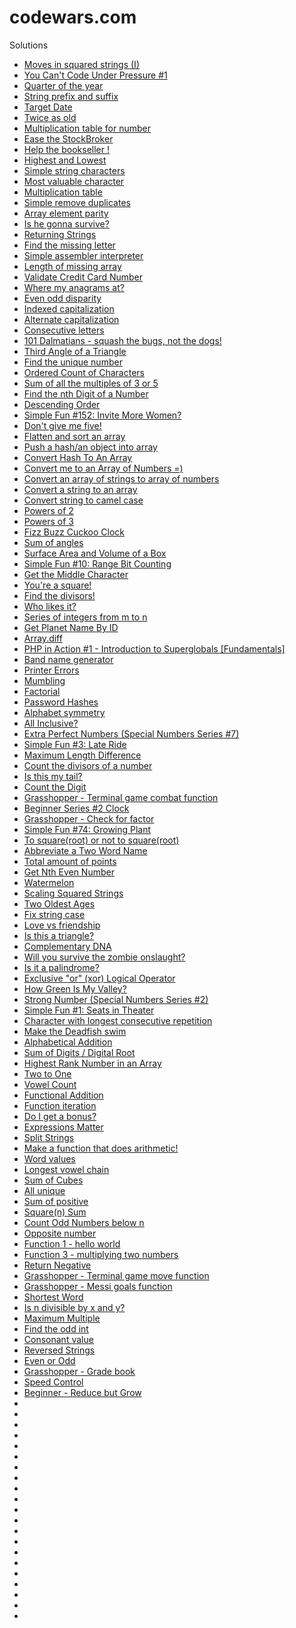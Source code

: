 # codewars.com

Solutions 

* [Moves in squared strings (I)](https://www.codewars.com/kata/56dbe0e313c2f63be4000b25)
* [You Can't Code Under Pressure #1](https://www.codewars.com/kata/53ee5429ba190077850011d4)
* [Quarter of the year](https://www.codewars.com/kata/5ce9c1000bab0b001134f5af)
* [String prefix and suffix](https://www.codewars.com/kata/5ce969ab07d4b7002dcaa7a1)
* [Target Date](https://www.codewars.com/kata/569218bc919ccba77000000b)
* [Twice as old](https://www.codewars.com/kata/5b853229cfde412a470000d0)
* [Multiplication table for number](https://www.codewars.com/kata/5a2fd38b55519ed98f0000ce)
* [Ease the StockBroker](https://www.codewars.com/kata/54de3257f565801d96001200)
* [Help the bookseller !](https://www.codewars.com/kata/54dc6f5a224c26032800005c)
* [Highest and Lowest](https://www.codewars.com/kata/554b4ac871d6813a03000035)
* [Simple string characters](https://www.codewars.com/kata/5a29a0898f27f2d9c9000058)
* [Most valuable character](https://www.codewars.com/kata/5dd5128f16eced000e4c42ba)
* [Multiplication table](https://www.codewars.com/kata/534d2f5b5371ecf8d2000a08)
* [Simple remove duplicates](https://www.codewars.com/kata/5ba38ba180824a86850000f7)
* [Array element parity](https://www.codewars.com/kata/5a092d9e46d843b9db000064)
* [Is he gonna survive?](https://www.codewars.com/kata/59ca8246d751df55cc00014c)
* [Returning Strings](https://www.codewars.com/kata/55a70521798b14d4750000a4)
* [Find the missing letter](https://www.codewars.com/kata/5839edaa6754d6fec10000a2)
* [Simple assembler interpreter](https://www.codewars.com/kata/58e24788e24ddee28e000053)
* [Length of missing array](https://www.codewars.com/kata/57b6f5aadb5b3d0ae3000611)
* [Validate Credit Card Number](https://www.codewars.com/kata/5418a1dd6d8216e18a0012b2)
* [Where my anagrams at?](https://www.codewars.com/kata/523a86aa4230ebb5420001e1)
* [Even odd disparity](https://www.codewars.com/kata/59c62f1bdcc40560a2000060)
* [Indexed capitalization](https://www.codewars.com/kata/59cfc09a86a6fdf6df0000f1)
* [Alternate capitalization](https://www.codewars.com/kata/59cfc000aeb2844d16000075)
* [Consecutive letters](https://www.codewars.com/kata/5ce6728c939bf80029988b57)
* [101 Dalmatians - squash the bugs, not the dogs!](https://www.codewars.com/kata/56f6919a6b88de18ff000b36)
* [Third Angle of a Triangle](https://www.codewars.com/kata/5a023c426975981341000014)
* [Find the unique number](https://www.codewars.com/kata/585d7d5adb20cf33cb000235)
* [Ordered Count of Characters](https://www.codewars.com/kata/57a6633153ba33189e000074)
* [Sum of all the multiples of 3 or 5](https://www.codewars.com/kata/57f36495c0bb25ecf50000e7)
* [Find the nth Digit of a Number](https://www.codewars.com/kata/577b9960df78c19bca00007e)
* [Descending Order](https://www.codewars.com/kata/5467e4d82edf8bbf40000155)
* [Simple Fun #152: Invite More Women?](https://www.codewars.com/kata/58acfe4ae0201e1708000075)
* [Don't give me five!](https://www.codewars.com/kata/5813d19765d81c592200001a)
* [Flatten and sort an array](https://www.codewars.com/kata/57ee99a16c8df7b02d00045f)
* [Push a hash/an object into array](https://www.codewars.com/kata/527b3cd0492b6b15250060af)
* [Convert Hash To An Array](https://www.codewars.com/kata/59557b2a6e595316ab000046)
* [Convert me to an Array of Numbers =)](https://www.codewars.com/kata/58d5becd3cdcbff3c1000065)
* [Convert an array of strings to array of numbers](https://www.codewars.com/kata/5783d8f3202c0e486c001d23)
* [Convert a string to an array](https://www.codewars.com/kata/57e76bc428d6fbc2d500036d)
* [Convert string to camel case](https://www.codewars.com/kata/517abf86da9663f1d2000003)
* [Powers of 2](https://www.codewars.com/kata/57a083a57cb1f31db7000028)
* [Powers of 3](https://www.codewars.com/kata/57be674b93687de78c0001d9)
* [Fizz Buzz Cuckoo Clock](https://www.codewars.com/kata/58485a43d750d23bad0000e6)
* [Sum of angles](https://www.codewars.com/kata/5a03b3f6a1c9040084001765)
* [Surface Area and Volume of a Box](https://www.codewars.com/kata/565f5825379664a26b00007c)
* [Simple Fun #10: Range Bit Counting](https://www.codewars.com/kata/58845748bd5733f1b300001f)
* [Get the Middle Character](https://www.codewars.com/kata/56747fd5cb988479af000028)
* [You're a square!](https://www.codewars.com/kata/54c27a33fb7da0db0100040e)
* [Find the divisors!](https://www.codewars.com/kata/544aed4c4a30184e960010f4)
* [Who likes it?](https://www.codewars.com/kata/5266876b8f4bf2da9b000362)
* [Series of integers from m to n](https://www.codewars.com/kata/5841f680c5c9b092950001ae)
* [Get Planet Name By ID](https://www.codewars.com/kata/515e188a311df01cba000003)
* [Array.diff](https://www.codewars.com/kata/523f5d21c841566fde000009)
* [PHP in Action #1 - Introduction to Superglobals [Fundamentals]](https://www.codewars.com/kata/57e0a796f5ec16a11a001c93)
* [Band name generator](https://www.codewars.com/kata/59727ff285281a44e3000011)
* [Printer Errors](https://www.codewars.com/kata/56541980fa08ab47a0000040)
* [Mumbling](https://www.codewars.com/kata/5667e8f4e3f572a8f2000039)
* [Factorial](https://www.codewars.com/kata/57a049e253ba33ac5e000212)
* [Password Hashes](https://www.codewars.com/kata/54207f9677730acd490000d1)
* [Alphabet symmetry](https://www.codewars.com/kata/59d9ff9f7905dfeed50000b0)
* [All Inclusive?](https://www.codewars.com/kata/5700c9acc1555755be00027e)
* [Extra Perfect Numbers (Special Numbers Series #7)](https://www.codewars.com/kata/5a662a02e626c54e87000123)
* [Simple Fun #3: Late Ride](https://www.codewars.com/kata/588422ba4e8efb583d00007d)
* [Maximum Length Difference](https://www.codewars.com/kata/5663f5305102699bad000056)
* [Count the divisors of a number](https://www.codewars.com/kata/542c0f198e077084c0000c2e)
* [Is this my tail?](https://www.codewars.com/kata/56f695399400f5d9ef000af5)
* [Count the Digit](https://www.codewars.com/kata/566fc12495810954b1000030)
* [Grasshopper - Terminal game combat function](https://www.codewars.com/kata/586c1cf4b98de0399300001d)
* [Beginner Series #2 Clock](https://www.codewars.com/kata/55f9bca8ecaa9eac7100004a)
* [Grasshopper - Check for factor](https://www.codewars.com/kata/55cbc3586671f6aa070000fb)
* [Simple Fun #74: Growing Plant](https://www.codewars.com/kata/58941fec8afa3618c9000184)
* [To square(root) or not to square(root)](https://www.codewars.com/kata/57f6ad55cca6e045d2000627)
* [Abbreviate a Two Word Name](https://www.codewars.com/kata/57eadb7ecd143f4c9c0000a3)
* [Total amount of points](https://www.codewars.com/kata/5bb904724c47249b10000131)
* [Get Nth Even Number](https://www.codewars.com/kata/5933a1f8552bc2750a0000ed)
* [Watermelon](https://www.codewars.com/kata/55192f4ecd82ff826900089e)
* [Scaling Squared Strings](https://www.codewars.com/kata/56ed20a2c4e5d69155000301)
* [Two Oldest Ages](https://www.codewars.com/kata/511f11d355fe575d2c000001)
* [Fix string case](https://www.codewars.com/kata/5b180e9fedaa564a7000009a)
* [Love vs friendship](https://www.codewars.com/kata/59706036f6e5d1e22d000016)
* [Is this a triangle?](https://www.codewars.com/kata/56606694ec01347ce800001b)
* [Complementary DNA](https://www.codewars.com/kata/554e4a2f232cdd87d9000038)
* [Will you survive the zombie onslaught?](https://www.codewars.com/kata/5deeb1cc0d5bc9000f70aa74)
* [Is it a palindrome?](https://www.codewars.com/kata/57a1fd2ce298a731b20006a4)
* [Exclusive "or" (xor) Logical Operator](https://www.codewars.com/kata/56fa3c5ce4d45d2a52001b3c)
* [How Green Is My Valley?](https://www.codewars.com/kata/56e3cd1d93c3d940e50006a4)
* [Strong Number (Special Numbers Series #2)](https://www.codewars.com/kata/5a4d303f880385399b000001)
* [Simple Fun #1: Seats in Theater](https://www.codewars.com/kata/588417e576933b0ec9000045)
* [Character with longest consecutive repetition](https://www.codewars.com/kata/586d6cefbcc21eed7a001155)
* [Make the Deadfish swim](https://www.codewars.com/kata/51e0007c1f9378fa810002a9)
* [Alphabetical Addition](https://www.codewars.com/kata/5d50e3914861a500121e1958)
* [Sum of Digits / Digital Root](https://www.codewars.com/kata/541c8630095125aba6000c00)
* [Highest Rank Number in an Array](https://www.codewars.com/kata/5420fc9bb5b2c7fd57000004)
* [Two to One](https://www.codewars.com/kata/5656b6906de340bd1b0000ac)
* [Vowel Count](https://www.codewars.com/kata/54ff3102c1bad923760001f3)
* [Functional Addition](https://www.codewars.com/kata/538835ae443aae6e03000547)
* [Function iteration](https://www.codewars.com/kata/54b679eaac3d54e6ca0008c9)
* [Do I get a bonus?](https://www.codewars.com/kata/56f6ad906b88de513f000d96)
* [Expressions Matter](https://www.codewars.com/kata/5ae62fcf252e66d44d00008e)
* [Split Strings](https://www.codewars.com/kata/515de9ae9dcfc28eb6000001)
* [Make a function that does arithmetic!](https://www.codewars.com/kata/583f158ea20cfcbeb400000a)
* [Word values](https://www.codewars.com/kata/598d91785d4ce3ec4f000018)
* [Longest vowel chain](https://www.codewars.com/kata/59c5f4e9d751df43cf000035)
* [Sum of Cubes](https://www.codewars.com/kata/59a8570b570190d313000037)
* [All unique](https://www.codewars.com/kata/553e8b195b853c6db4000048)
* [Sum of positive](https://www.codewars.com/kata/5715eaedb436cf5606000381)
* [Square(n) Sum](https://www.codewars.com/kata/515e271a311df0350d00000f)
* [Count Odd Numbers below n](https://www.codewars.com/kata/59342039eb450e39970000a6)
* [Opposite number](https://www.codewars.com/kata/56dec885c54a926dcd001095)
* [Function 1 - hello world](https://www.codewars.com/kata/523b4ff7adca849afe000035)
* [Function 3 - multiplying two numbers](https://www.codewars.com/kata/523b66342d0c301ae400003b)
* [Return Negative](https://www.codewars.com/kata/55685cd7ad70877c23000102)
* [Grasshopper - Terminal game move function](https://www.codewars.com/kata/563a631f7cbbc236cf0000c2)
* [Grasshopper - Messi goals function](https://www.codewars.com/kata/55f73be6e12baaa5900000d4)
* [Shortest Word](https://www.codewars.com/kata/57cebe1dc6fdc20c57000ac9)
* [Is n divisible by x and y?](https://www.codewars.com/kata/5545f109004975ea66000086)
* [Maximum Multiple](https://www.codewars.com/kata/5aba780a6a176b029800041c)
* [Find the odd int](https://www.codewars.com/kata/54da5a58ea159efa38000836)
* [Consonant value](https://www.codewars.com/kata/59c633e7dcc4053512000073)
* [Reversed Strings](https://www.codewars.com/kata/5168bb5dfe9a00b126000018)
* [Even or Odd](https://www.codewars.com/kata/53da3dbb4a5168369a0000fe)
* [Grasshopper - Grade book](https://www.codewars.com/kata/55cbd4ba903825f7970000f5)
* [Speed Control](https://www.codewars.com/kata/56484848ba95170a8000004d)
* [Beginner - Reduce but Grow](https://www.codewars.com/kata/57f780909f7e8e3183000078)
* []()
* []()
* []()
* []()
* []()
* []()
* []()
* []()
* []()
* []()
* []()
* []()
* []()
* []()
* []()
* []()
* []()
* []()
* []()
* []()
* []()